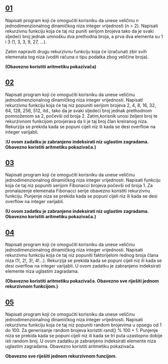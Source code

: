 ## [**01**](01.cpp)

Napisati program koji će omogućiti korisniku da unese veličinu n jednodimenzionalnog dinamičkog niza integer vrijednosti (n > 2). Napisati rekurzivnu funkciju koja će taj niz puniti serijom brojeva tako da je svaki sljedeći broj jednak umnošku dva prethodna broja, a prva dva elementa su 1 i 3 (1, 3, 3, 9, 27, ...).

Zatim napraviti drugu rekurzivnu funkciju koja će izračunati zbir svih elemenata tog niza (voditi računa o tipu podatka zbog veličine broja). 

**(Obavezno koristiti aritmetiku pokazivača)**
## [**02**](02.cpp)
Napisati program koji će omogućiti korisniku da unese veličinu jednodimenzionalnog dinamičkog niza integer vrijednosti.
Napisati rekurzivnu funkciju koja će taj niz popuniti serijom brojeva 2, 4, 8, 16, 32, 64, 128, 256, 512, itd., tako da je svaki sljedeći broj jednak prethodnom pomnoženom sa 2,
počevši od broja 2. Zatim,korisnik unosi željeni broj te rekurzivnom funkcijom provjerava da li je taj broj član kreiranog niza.
Rekurzija se prekida kada se popuni cijeli niz ili kada se desi overflow na integer varijabli.

(**U ovom zadatku je zabranjeno indeksirati niz uglastim zagradama. Obavezno koristiti aritmetiku pokazivača.)**

## [**03**](03.cpp)

Napisati program koji će omogućiti korisniku da unese veličinu  jednodimenzionalnog dinamičkog niza integer vrijednosti. Napisati  funkciju koja će taj niz popuniti serijom Fibonacci brojeva počevši od  broja 1. Za pronalazenje elemenata Fibonacci serije obavezno koristiti  rekurzivnu funkciju. Punjenje niza se prekida kada se popuni cijeli niz  ili kada se desi overflow na integer varijabli. 

**(U ovom zadatku je  zabranjeno indeksirati niz uglastim zagradama. Obavezno koristiti  aritmetiku pokazivača.)**

## [**04**](04.cpp)

Napisati program koji će omogućiti korisniku da unese veličinu  jednodimenzionalnog dinamičkog niza integer vrijednosti. Napisati  rekurzivnu funkciju koja će taj niz popuniti faktorijelom rednog broja  člana niza (1!, 2!, 3!, 4!...). Rekurzija se prekida kada se popuni  cijeli niz ili kada se desi overflow na integer varijabli. U ovom  zadatku je zabranjeno indeksirati elemente niza uglastim zagradama.  

**(Obavezno koristiti aritmetiku pokazivača. Obavezno sve riješiti jednom  rekurzivnom funkcijom.)**

## [**05**](05.cpp)
Napisati program koji će omogućiti korisniku da unese veličinu jednodimenzionalnog dinamičkog niza integer vrijednosti.
Napisati rekurzivnu funkciju koja će taj niz popuniti random brojevima u opsegu od 1 do 100.
Za generisanje random brojeva koristiti rand() % 100 + 1. Punjenje niza se prekida kada se popuni cijeli niz ili kada se tri puta uzastopno dobije isti random broj.
U ovom zadatku je zabranjeno indeksirati elemente niza uglastim zagradama. 
Obavezno koristiti aritmetiku pokazivača.

**Obavezno sve riješiti jednom rekurzivnom funcijom.**